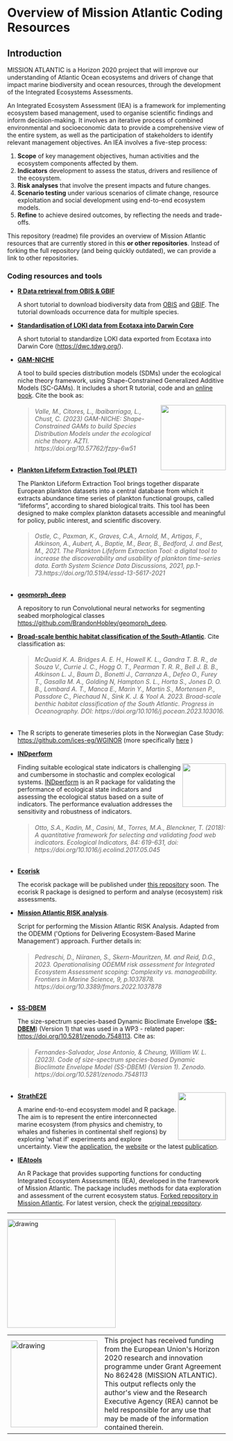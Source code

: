 # Overview of Mission Atlantic Coding Resources

## Introduction

MISSION ATLANTIC is a Horizon 2020 project that will improve our understanding of Atlantic Ocean ecosystems and drivers of change that impact marine biodiversity and ocean resources, through the development of the Integrated Ecosystems Assessments. 

An Integrated Ecosystem Assessment (IEA) is a framework for implementing ecosystem based management, used to organise scientific findings and inform decision-making. It involves an iterative process of combined environmental and socioeconomic data to provide a comprehensive view of the entire system, as well as the participation of stakeholders to identify relevant management objectives. An IEA involves a five-step process:

1. **Scope** of key management objectives, human activities and the ecosystem components affected by them.
2. **Indicators** development to assess the status, drivers and resilience of the ecosystem.
3. **Risk analyses** that involve the present impacts and future changes.
4. **Scenario testing** under various scenarios of climate change, resource exploitation and social development using end-to-end ecosystem models.
5. **Refine** to achieve desired outcomes, by reflecting the needs and trade-offs.

This repository (readme) file provides an overview of Mission Atlantic resources that are currently stored in this **or other repositories**. Instead of forking the full repository (and being quickly outdated), we can provide a link to other repositories.

### Coding resources and tools



- [**R Data retrieval from OBIS & GBIF**](https://github.com/missionatlantic/obis_gbif_tutorial) 

  A short tutorial to download biodiversity data from [OBIS](https://obis.org/) and [GBIF](https://www.gbif.org/). The tutorial downloads occurrence data for multiple species.
  
  
- [**Standardisation of LOKI data from Ecotaxa into Darwin Core**](https://github.com/missionatlantic/Plankton_IEAPM_Brazil) 

  A short tutorial to standardize LOKI data exported from Ecotaxa into Darwin Core (https://dwc.tdwg.org/).
  
  
- [**GAM-NICHE**](https://gam-niche.azti.es/)

   A tool to build species distribution models (SDMs) under the ecological niche theory framework, using Shape-Constrained Generalized Additive Models (SC-GAMs). It includes a short R tutorial, code and an [online book](https://fundacion-azti.github.io/gam-niche/).
Cite the book as:

  <p><img src="https://gam-niche.azti.es/wp-content/uploads/2023/05/logo_gam_niche_web.jpg" width="150" align="right"></p>

    > <h6>Valle, M., Citores, L., Ibaibarriaga, L., Chust, C. (2023) GAM-NICHE: Shape-Constrained GAMs to build Species Distribution Models under the ecological niche theory. AZTI. https://doi.org/10.57762/fzpy-6w51<h6>
    
  
- [**Plankton Lifeform Extraction Tool (PLET)**](https://www.dassh.ac.uk/lifeforms/)

  The Plankton Lifeform Extraction Tool brings together disparate European plankton datasets into a central database from which it extracts abundance time series of plankton functional groups, called “lifeforms”, according to shared biological traits. This tool has been designed to make complex plankton datasets accessible and meaningful for policy, public interest, and scientific discovery.
  
  > <h6>Ostle, C., Paxman, K., Graves, C.A., Arnold, M., Artigas, F., Atkinson, A., Aubert, A., Baptie, M., Bear, B., Bedford, J. and Best, M., 2021. The Plankton Lifeform Extraction Tool: a digital tool to increase the discoverability and usability of plankton time-series data. Earth System Science Data Discussions, 2021, pp.1-73.https://doi.org/10.5194/essd-13-5617-2021<h6>
 
 - [**geomorph_deep**](https://github.com/BrandonHobley/geomorph_deep)

    A repository to run Convolutional neural networks for segmenting seabed morphological classes https://github.com/BrandonHobley/geomorph_deep.
  
  
 - [**Broad-scale benthic habitat classification of the South-Atlantic**](https://github.com/DeepSeaCRU/South-Atlantic-Benthic-Habitat-Classification). Cite classification as:

   > <h6>McQuaid K. A. Bridges A. E. H., Howell K. L., Gandra T. B. R., de Souza V., Currie J. C., Hogg O. T., Pearman T. R. R., Bell J. B. B., Atkinson L. J., Baum D., Bonetti J., Carranza A., Defeo O., Furey T., Gasalla M. A., Golding N, Hampton S. L., Horta S., Jones D. O. B., Lombard A. T., Manca E., Marin Y., Martin S., Mortensen P., Passdore C., Piechaud N., Sink K. J. & Yool A. 2023. Broad-scale benthic habitat classification of the South Atlantic. Progress in Oceanography. DOI: https://doi.org/10.1016/j.pocean.2023.103016.<h6>
  

- The R scripts to generate timeseries plots in the Norwegian Case Study: https://github.com/ices-eg/WGINOR (more specifically [here](https://github.com/ices-eg/WGINOR/blob/8b4277a9c4fd035837f8945bdebbda6410fb94eb/TAF_ATAC/utilities.R#L58) )


- [**INDperform**](https://saskiaotto.github.io/INDperform)
  <p><img src="https://github.com/saskiaotto/INDperform/raw/master/man/figures/logo.png" align="right" height="100">

  Finding suitable ecological state indicators is challenging and cumbersome in stochastic and complex ecological systems. [INDperform](https://github.com/saskiaotto/INDperform) is an R package for validating the performance of ecological state indicators and assessing the ecological status based on a suite of indicators. The performance evaluation addresses the sensitivity and robustness of indicators. 
  
  > <h6>Otto, S.A., Kadin, M., Casini, M., Torres, M.A., Blenckner, T. (2018): A quantitative framework for selecting and validating food web indicators. Ecological Indicators, 84: 619-631, doi: https://doi.org/10.1016/j.ecolind.2017.05.045<h6>


- [**Ecorisk**](https://github.com/missionatlantic/ecorisk)

  The ecorisk package will be published under [this repository](https://github.com/HeleneGutte/ecorisk) soon. The ecorisk R package is designed to perform and analyse (ecosystem) risk assessments.
  
  

- [**Mission Atlantic RISK analysis**](https://github.com/missionatlantic/MissionAtlantic-RISK-Analysis). 

  Script for performing the Mission Atlantic RISK Analysis. Adapted from the ODEMM ('Options for Delivering Ecosystem-Based Marine Management') approach. Further details in:
  
  > <h6>Pedreschi, D., Niiranen, S., Skern-Mauritzen, M. and Reid, D.G., 2023. Operationalising ODEMM risk assessment for Integrated Ecosystem Assessment scoping: Complexity vs. manageability. Frontiers in Marine Science, 9, p.1037878. https://doi.org/10.3389/fmars.2022.1037878<h6>


- [**SS-DBEM**](https://doi.org/10.5281/zenodo.7548113)

  The size-spectrum species-based Dynamic Bioclimate Envelope ([**SS-DBEM**](https://doi.org/10.5281/zenodo.7548113)) (Version 1) that was used in a WP3 - related paper: https://doi.org/10.5281/zenodo.7548113. Cite as:

  > <h6>Fernandes-Salvador, Jose Antonio, & Cheung, William W. L. (2023). Code of size-spectrum species-based Dynamic Bioclimate Envelope Model (SS-DBEM) (Version 1). Zenodo. https://doi.org/10.5281/zenodo.7548113<h6>
    
    <p><img src="https://www.marineresourcemodelling.maths.strath.ac.uk/strathe2e/logo.svg" align="right" height="110"> 
    
- [**StrathE2E**](https://www.marineresourcemodelling.maths.strath.ac.uk/strathe2e/index.html)

  A marine end-to-end ecosystem model and R package. The aim is to represent the entire interconnected marine ecosystem (from physics and chemistry, to whales and fisheries in continental shelf regions) by exploring 'what if' experiments and explore uncertainty. View the [application](https://outreach.mathstat.strath.ac.uk/apps/StrathE2EApp/),
the [website](https://www.marineresourcemodelling.maths.strath.ac.uk/strathe2e/index.html) or the latest [publication](https://doi.org/10.1111/2041-210X.13510).


  
  
- [**IEAtools**](https://github.com/missionatlantic/IEAtools)

  An R Package that provides supporting functions for conducting Integrated Ecosystem Assessments (IEA), developed in the framework of Mission Atlantic. The package includes methods for data exploration and assessment of the current ecosystem status. [Forked repository in Mission Atlantic](https://github.com/missionatlantic/IEAtools). For latest version, check the [original repository](https://github.com/saskiaotto/IEAtools).
  


---
<img src="https://d33wubrfki0l68.cloudfront.net/3c7a986788206cd92394530e349a3a7c1ac17036/bcbea/logo.png" alt="drawing" width="250"/>

<table>
  <tr>
<td><img src="https://d33wubrfki0l68.cloudfront.net/8a5238b8d18dd86c0b02e452f791716943f9b30d/58bd9/eu-flag.png" alt="drawing" width="200" style="vertical-align:middle"/></td>
    <td> This project has received funding from the European Union's Horizon 2020 research and innovation programme under Grant Agreement No 862428 (MISSION ATLANTIC). This output reflects only the author's view and the Research Executive Agency (REA) cannot be held responsible for any use that may be made of the information contained therein.</td>
      </tr>
      </table>
      
